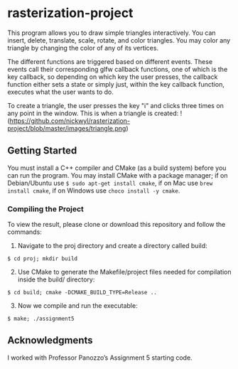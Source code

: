 # rasterization-project

This program allows you to draw simple triangles interactively. You can insert, delete, translate, scale, rotate, and color triangles. You may color any triangle by changing the color of any of its vertices.  

The different functions are triggered based on different events. These events call their corresponding glfw callback functions, one of which is the key callback, so depending on which key the user presses, the callback function either sets a state or simply just, within the key callback function, executes what the user wants to do.

To create a triangle, the user presses the key "i" and clicks three times on any point in the window. This is when a triangle is created:
!(https://github.com/nickwyl/rasterization-project/blob/master/images/triangle.png)


## Getting Started

You must install a C++ compiler and CMake (as a build system) before you can run the program. You may install CMake with a package manager; if on Debian/Ubuntu use ```$ sudo apt-get install cmake```, if on Mac use ```brew install cmake```, if on Windows use ```choco install -y cmake```.

### Compiling the Project

To view the result, please clone or download this repository and follow the commands:

1. Navigate to the proj directory and create a directory called build:
  ```
  $ cd proj; mkdir build
  ```
2. Use CMake to generate the Makefile/project files needed for compilation inside the build/ directory:
  ```
  $ cd build; cmake -DCMAKE_BUILD_TYPE=Release ..
  ```
3. Now we compile and run the executable: 
  ```
  $ make; ./assignment5
  ```

## Acknowledgments

I worked with Professor Panozzo’s Assignment 5 starting code.
